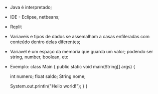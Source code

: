 - Java é interpretado;
- IDE - Eclipse, netbeans;
- Replit
- Variaveis e tipos de dados se assemalham a casas enfileradas com conteúdo dentro delas diferentes; 
- Variavel é um espaço da memoria que guarda um valor; podendo ser string, number, boolean, etc
- Exemplo:
class Main {
  public static void main(String[] args) {

    int numero;
    float saldo;
    String nome;
    

    System.out.println("Hello world!");
  }
}